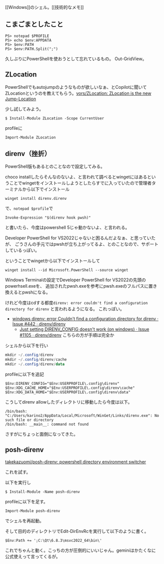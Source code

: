 [[Windows]]のシェル。[[技術的なメモ]]

## こまごまとしたこと

```
PS> notepad $PROFILE
PS> echo $env:APPDATA
PS> $env:PATH
PS> $env:PATH.Split(";")
```

久しぶりにPowerShellを使おうとして忘れているもの。 Out-GridView。

## ZLocation

PowerShellでもautojumpのようなものが欲しいなぁ、とCopilotに聞いてZLocationというのを教えてもらう。[vors/ZLocation: ZLocation is the new Jump-Location](https://github.com/vors/ZLocation)

少し試してみよう。

```
$ Install-Module ZLocation -Scope CurrentUser
```

profileに

```
Import-Module ZLocation
```

## direnv（挫折）

PowerShell版もあるとのことなので設定してみる。

choco installしたらそんなのないよ、と言われて調べるとwingetにはあるということでwingetをインストールしようとしたらすでに入っていたので管理者ターミナルから以下でインストール

```
winget install direnv.direnv
```

で、`notepad $profile`で

```
Invoke-Expression "$(direnv hook pwsh)"
```

と書いたら、今度はpowershell 5じゃ動かないよ、と言われる。

Developer PowerShell for VS2022じゃないと困るんだよなぁ、と思っていたが、
ごうさんの手元ではpwshが立ち上がってるよ、とのことなので、サポートしているっぽい。

ということでwingetから以下でインストールして

```
winget install --id Microsoft.PowerShell --source winget
```

Windows Terminalの設定でDeveloper PowerShell for VS2022の先頭のpowerhsell.exeを、
追加されたpwsh.exeを参考にpwsh.exeのフルパスに置き換えるとpwshになる。

けれど今度はcdする都度`direnv: error couldn't find a configuration directory for direnv` と言われるようになる。
これっぽい。

- [windows direnv: error Couldn't find a configuration directory for direnv · Issue #442 · direnv/direnv](https://github.com/direnv/direnv/issues/442)
  - [Just setting DIRENV_CONFIG doesn't work (on windows) · Issue #1105 · direnv/direnv](https://github.com/direnv/direnv/issues/1105) こちらの方が手順は完全か

シェルから以下を行い

```powershell
mkdir ~/.config/direnv
mkdir ~/.config/direnv/cache
mkdir ~/.config/direnv/data
```

profileに以下を追記

```
$Env:DIRENV_CONFIG="$Env:USERPROFILE\.config\direnv"
$Env:XDG_CACHE_HOME="$Env:USERPROFILE\.config\direnv\cache"
$Env:XDG_DATA_HOME="$Env:USERPROFILE\.config\direnv\data"
```

こうしてdirenv allowしたディレクトリに移動したら今度は以下。

```
/bin/bash: "C:/Users/karino2/AppData/Local/Microsoft/WinGet/Links/direnv.exe": No such file or directory
/bin/bash: __main__: command not found
```

さすがにちょっと面倒になってきた。

## posh-direnv

[takekazuomi/posh-direnv: powershell directory environment switcher](https://github.com/takekazuomi/posh-direnv)

これを試す。

以下を実行し

```
$ Install-Module -Name posh-direnv
```

profileに以下を足す。

```
Import-Module posh-direnv
```

でシェルを再起動。

そして目的のディレクトリでEdit-DirEnvRcを実行して以下のように書く。

```
$Env:Path += ';C:\Qt\6.8.3\msvc2022_64\bin\'
```

これでちゃんと動く。こっちの方が圧倒的にいいじゃん。geminiはかたくなに公式使えって言ってくるが。